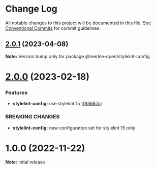 # Change Log

All notable changes to this project will be documented in this file.
See [Conventional Commits](https://conventionalcommits.org) for commit guidelines.

## [2.0.1](https://github.com/merkle-open/frontend-defaults/compare/@merkle-open/stylelint-config@2.0.0...@merkle-open/stylelint-config@2.0.1) (2023-04-08)

**Note:** Version bump only for package @merkle-open/stylelint-config





# [2.0.0](https://github.com/merkle-open/frontend-defaults/compare/@merkle-open/stylelint-config@1.0.0...@merkle-open/stylelint-config@2.0.0) (2023-02-18)


### Features

* **stylelint-config:** use stylelint 15 ([f93687c](https://github.com/merkle-open/frontend-defaults/commit/f93687c185c252935c2c054c8c8b120f467d6cd7))


### BREAKING CHANGES

* **stylelint-config:** new configuration set for stylelint 15 only






# 1.0.0 (2022-11-22)

**Note:** Inital release
